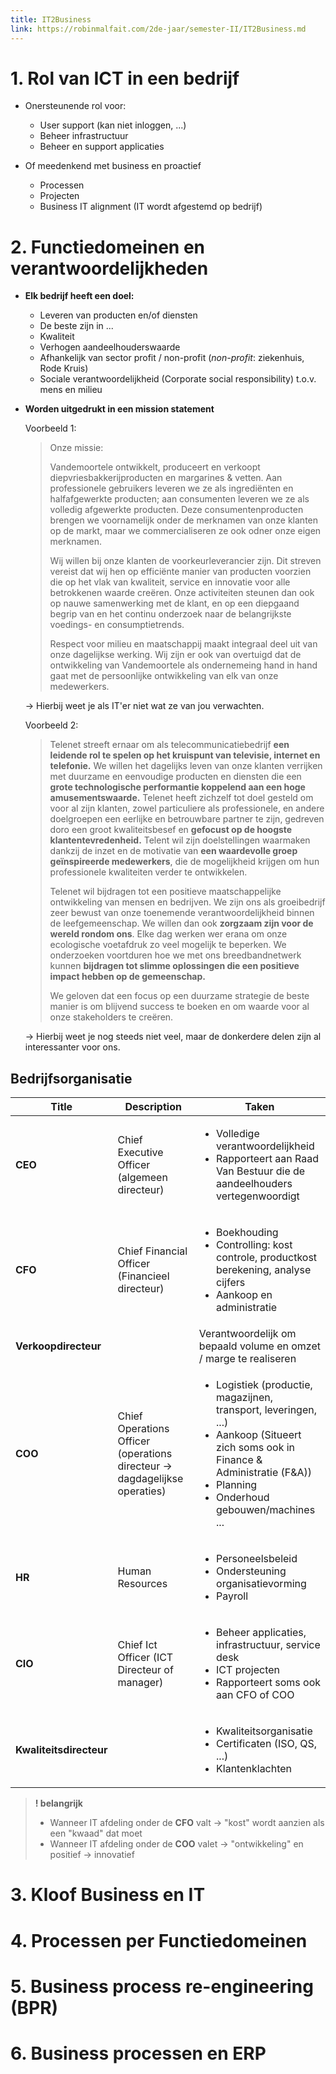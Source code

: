 ```yaml
---
title: IT2Business
link: https://robinmalfait.com/2de-jaar/semester-II/IT2Business.md
---
```


# 1. Rol van ICT in een bedrijf

- Onersteunende rol voor:
    - User support (kan niet inloggen, ...)
    - Beheer infrastructuur
    - Beheer en support applicaties

- Of meedenkend met business en proactief
    - Processen
    - Projecten
    - Business IT alignment (IT wordt afgestemd op bedrijf)

# 2. Functiedomeinen en verantwoordelijkheden

- **Elk bedrijf heeft een doel:**
    - Leveren van producten en/of diensten
    - De beste zijn in ...
    - Kwaliteit
    - Verhogen aandeelhouderswaarde
    - Afhankelijk van sector profit / non-profit (*non-profit*: ziekenhuis, Rode Kruis)
    - Sociale verantwoordelijkheid (Corporate social responsibility) t.o.v. mens en milieu

- **Worden uitgedrukt in een mission statement**

    Voorbeeld 1:

    > Onze missie:
    >
    > Vandemoortele ontwikkelt, produceert en verkoopt diepvriesbakkerijproducten en margarines & vetten. Aan professionele gebruikers leveren we ze als ingrediënten en halfafgewerkte producten; aan consumenten leveren we ze als volledig afgewerkte producten. Deze consumentenproducten brengen we voornamelijk onder de merknamen van onze klanten op de markt, maar we commercialiseren ze ook odner onze eigen merknamen.
    >
    > Wij willen bij onze klanten de voorkeurleverancier zijn. Dit streven vereist dat wij hen op efficiënte manier van producten voorzien die op het vlak van kwaliteit, service en innovatie voor alle betrokkenen waarde creëren. Onze activiteiten steunen dan ook op nauwe samenwerking met de klant, en op een diepgaand begrip van en het continu onderzoek naar de belangrijkste voedings- en consumptietrends.
    >
    > Respect voor milieu en maatschappij maakt integraal deel uit van onze dagelijkse werking. Wij zijn er ook van overtuigd dat de ontwikkeling van Vandemoortele als ondernemeing hand in hand gaat met de persoonlijke ontwikkeling van elk van onze medewerkers.

    -> Hierbij weet je als IT'er niet wat ze van jou verwachten.

    Voorbeeld 2:

    > Telenet streeft ernaar om als telecommunicatiebedrijf **een leidende rol te spelen op het kruispunt van televisie, internet en telefonie.** We willen het dagelijks leven van onze klanten verrijken met duurzame en eenvoudige producten en diensten die een **grote technologische performantie koppelend aan een hoge amusementswaarde.** Telenet heeft zichzelf tot doel gesteld om voor al zijn klanten, zowel particuliere als professionele, en andere doelgroepen een eerlijke en betrouwbare partner te zijn, gedreven doro een groot kwaliteitsbesef en **gefocust op de hoogste klantentevredenheid.** Telent wil zijn doelstellingen waarmaken dankzij de inzet en de motivatie van **een waardevolle groep geïnspireerde medewerkers**, die de mogelijkheid krijgen om hun professionele kwaliteiten verder te ontwikkelen.
    >
    > Telenet wil bijdragen tot een positieve maatschappelijke ontwikkeling van mensen en bedrijven. We zijn ons als groeibedrijf zeer bewust van onze toenemende verantwoordelijkheid binnen de leefgemeenschap. We willen dan ook **zorgzaam zijn voor de wereld rondom ons**. Elke dag werken wer erana om onze ecologische voetafdruk zo veel mogelijk te beperken. We onderzoeken voortduren hoe we met ons breedbandnetwerk kunnen **bijdragen tot slimme oplossingen die een positieve impact hebben op de gemeenschap.**
    >
    > We geloven dat een focus op een duurzame strategie de beste manier is om blijvend success te boeken en om waarde voor al onze stakeholders te creëren.

    -> Hierbij weet je nog steeds niet veel, maar de donkerdere delen zijn al interessanter voor ons.

## Bedrijfsorganisatie

| Title | Description | Taken |
| ----- | ----------- | ----- |
| **CEO** | Chief Executive Officer (algemeen directeur) | <ul><li>Volledige verantwoordelijkheid</li><li>Rapporteert aan Raad Van Bestuur die de aandeelhouders vertegenwoordigt</li></ul> |
| **CFO** | Chief Financial Officer (Financieel directeur) | <ul><li>Boekhouding</li><li>Controlling: kost controle, productkost berekening, analyse cijfers</li><li>Aankoop en administratie</li></ul> |
| **Verkoopdirecteur** | &nbsp; | Verantwoordelijk om bepaald volume en omzet / marge te realiseren |
| **COO** | Chief Operations Officer (operations directeur -> dagdagelijkse operaties) | <ul><li>Logistiek (productie, magazijnen, transport, leveringen, ...)</li><li>Aankoop (Situeert zich soms ook in Finance & Administratie (F&A))</li><li>Planning</li><li>Onderhoud gebouwen/machines ...</li></ul> |
| **HR** | Human Resources | <ul><li>Personeelsbeleid</li><li>Ondersteuning organisatievorming</li><li>Payroll</li></ul> |
| **CIO** | Chief Ict Officer (ICT Directeur of manager) | <ul><li>Beheer applicaties, infrastructuur, service desk</li><li>ICT projecten</li><li>Rapporteert soms ook aan CFO of COO</li></ul> |
| **Kwaliteitsdirecteur** | &nbsp; | <ul><li>Kwaliteitsorganisatie</li><li>Certificaten (ISO, QS, ...)</li><li>Klantenklachten</li></ul> |

> **! belangrijk**
>
> - Wanneer IT afdeling onder de **CFO** valt -> "kost" wordt aanzien als een "kwaad" dat moet
> - Wanneer IT afdeling onder de **COO** valet -> "ontwikkeling" en positief -> innovatief

# 3. Kloof Business en IT
# 4. Processen per Functiedomeinen
# 5. Business process re-engineering (BPR)
# 6. Business processen en ERP
